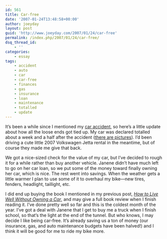```yaml
---
id: 561
title: Car-free
date: '2007-01-24T13:48:58+00:00'
author: joeyday
layout: post
guid: 'http://www.joeyday.com/2007/01/24/car-free'
permalink: /index.php/2007/01/24/car-free/
dsq_thread_id:
    - ''
categories:
    - essay
tags:
    - accident
    - auto
    - car
    - car-free
    - finances
    - gas
    - insurance
    - loan
    - maintenance
    - totalled
    - update
---
```


It’s been a while since I mentioned my [car accident](/2006/12/20/wrecks), so here’s a little update about how all the loose ends got tied up. My car was declared totalled about a week and a half after the accident ([there are pictures](http://flickr.com/photos/joeyday/sets/72157594449129340/)). I’d been driving a cute little 2007 Volkswagen Jetta rental in the meantime, but of course they made me give that back.

We got a nice-sized check for the value of my car, but I’ve decided to rough it for a while rather than buy another vehicle. Janene didn’t have much left to go on her car loan, so we put some of the money toward finally owning her car, which is nice. The rest went into savings. When the weather gets a little warmer I plan to use some of it to overhaul my bike—new tires, fenders, headlight, taillight, etc.

I did end up buying the book I mentioned in my previous post, <cite>[How to Live Well Without Owning a Car](http://www.amazon.com/gp/redirect.html%3FASIN=1580087574%26tag=joeyday-20%26lcode=xm2%26cID=2025%26ccmID=165953%26location=/o/ASIN/1580087574%253FSubscriptionId=09XQMBPM9EDAPGEVZ3R2)</cite>, and may give a full book review when I finish reading it. I’ve done pretty well so far and this is the coldest month of the year. I’ve got a deal with Janene that I get to buy me a truck when I finish school, so that’s the light at the end of the tunnel. But who knows, I may decide I like being car-free. It’s already saving us a ton of money (our insurance, gas, and auto maintenance budgets have been halved!) and I think it will be good for me to ride my bike more.